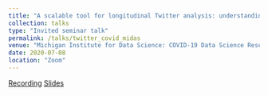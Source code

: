 ```yaml
---
title: "A scalable tool for longitudinal Twitter analysis: understanding the impact of COVID-19 on public discourse"
collection: talks
type: "Invited seminar talk"
permalink: /talks/twitter_covid_midas
venue: "Michigan Institute for Data Science: COVID-19 Data Science Research Special Webinar Series"
date: 2020-07-08
location: "Zoom"
---
```


[Recording](https://www.youtube.com/watch?v=ZD7SDRhzD1M&feature=youtu.be)
[Slides](https://ywa136.github.io/files/twitter_covid_present_midas.pdf)
